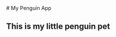 <link rel="stylesheet" href="style.css">
# My Penguin App
<style>
    .penguin {
         width: 50px;
        height: 50px;
    }
</style>
    
<h2>This is my little penguin pet</h2>

 <div class="penguin">
        <div class="penguin-bottom">
          <div class="right-hand"></div>
          <div class="left-hand"></div>
          <div class="right-feet"></div>
          <div class="left-feet"></div>
        </div>
        <div class="penguin-top">
          <div class="right-cheek"></div>
          <div class="left-cheek"></div>
          <div class="belly"></div>
          <div class="right-eye">
            <div class="sparkle"></div>
          </div>
          <div class="left-eye">
            <div class="sparkle"></div>
          </div>
          <div class="blush-right"></div>
          <div class="blush-left"></div>
          <div class="beak-top"></div>
          <div class="beak-bottom"></div>
        </div>
      </div>